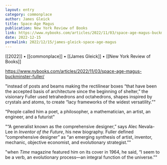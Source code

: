 ```yaml
---
layout: entry
category: commonplace
author: James Gleick
title: Space-Age Magus
publication: New York Review of Books
link: https://www.nybooks.com/articles/2022/11/03/space-age-magus-buckminster-fuller/
date: 2022-12-15
permalink: 2022/12/15/james-gleick-space-age-magus
---
```


[[2022]] • [[commonplace]] • [[James Gleick]] • [[New York Review of Books]]

https://www.nybooks.com/articles/2022/11/03/space-age-magus-buckminster-fuller/

"instead of posts and beams making the rectilinear boxes “that have been the accepted basis of architecture since the beginning of shelter,” the visionary Fuller used tetrahedrons and octahedrons, shapes inspired by crystals and atoms, to create “lacy frameworks of the widest versatility.”"

"People called him a poet, a philosopher, a mathematician, an artist, an engineer, and a futurist"

"“A generalist known as the comprehensive designer,” says Alec Nevala-Lee in *Inventor of the Future*, his new biography. Fuller defined “comprehensive designer” as “an emerging synthesis of artist, inventor, mechanic, objective economist, and evolutionary strategist.”"

"when *Time* magazine featured him on its cover in 1964, he said, “I seem to be a verb, an evolutionary process—an integral function of the universe.”"
